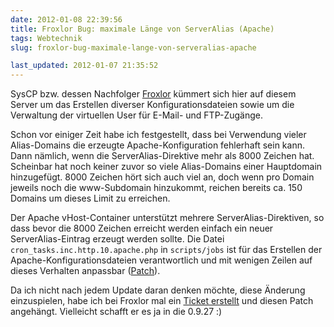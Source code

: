 ```yaml
---
date: 2012-01-08 22:39:56
title: Froxlor Bug: maximale Länge von ServerAlias (Apache)
tags: Webtechnik
slug: froxlor-bug-maximale-lange-von-serveralias-apache

last_updated: 2012-01-07 21:35:52
---
```


SysCP bzw. dessen Nachfolger [Froxlor](http://www.froxlor.org/) kümmert sich hier auf diesem Server um das Erstellen diverser Konfigurationsdateien sowie um die Verwaltung der virtuellen User für E-Mail- und FTP-Zugänge.

Schon vor einiger Zeit habe ich festgestellt, dass bei Verwendung vieler Alias-Domains die erzeugte Apache-Konfiguration fehlerhaft sein kann. Dann nämlich, wenn die ServerAlias-Direktive mehr als 8000 Zeichen hat. Scheinbar hat noch keiner zuvor so viele Alias-Domains einer Hauptdomain hinzugefügt. 8000 Zeichen hört sich auch viel an, doch wenn pro Domain jeweils noch die www-Subdomain hinzukommt, reichen bereits ca. 150 Domains um dieses Limit zu erreichen.

Der Apache vHost-Container unterstützt mehrere ServerAlias-Direktiven, so dass bevor die 8000 Zeichen erreicht werden einfach ein neuer ServerAlias-Eintrag erzeugt werden sollte. Die Datei `cron_tasks.inc.http.10.apache.php` in `scripts/jobs` ist für das Erstellen der Apache-Konfigurationsdateien verantwortlich und mit wenigen Zeilen auf dieses Verhalten anpassbar ([Patch][1]).

Da ich nicht nach jedem Update daran denken möchte, diese Änderung einzuspielen, habe ich bei Froxlor mal ein [Ticket erstellt][2] und diesen Patch angehängt. Vielleicht schafft er es ja in die 0.9.27 :)
 
[1]: files/2012/01/ServerAlias.patch
[2]: http://redmine.froxlor.org/issues/1012